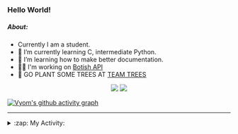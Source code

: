 ### Hello World!

##### About:
- Currently I am a student.
- 🌱 I’m currently learning C, intermediate Python.
- 🌱 I’m learning how to make better documentation.
- 👨‍💻 I'm working on [Botish API](https://github.com/Vyvy-vi/api)
- 🌱 GO PLANT SOME TREES AT [TEAM TREES](https://teamtrees.org/)

<p align="center">
  <a href="https://twitter.com/Vyvy_viM"><img target="_blank" src="https://img.shields.io/badge/twitter%20@Vyvy_viM-0D95E8?style=for-the-badge&logo=twitter&logoColor=white"/></a> 
  <a href="https://vyvy-vi.github.io/portfolio"><img target="_blank" src="https://img.shields.io/badge/-I_love_open_source-green?style=for-the-badge&logo=github&logoColor=black"/></a> 
</p>

[![Vyom's github activity graph](https://activity-graph.herokuapp.com/graph?username=Vyvy-vi)](https://github.com/ashutosh00710/github-readme-activity-graph)

---
<details>
  <summary>:zap: My Activity:</summary>
  
<!--START_SECTION:waka-->
**I'm a Night 🦉** 

```text
🌞 Morning    44 commits     ██░░░░░░░░░░░░░░░░░░░░░░░   8.4% 
🌆 Daytime    126 commits    ██████░░░░░░░░░░░░░░░░░░░   24.05% 
🌃 Evening    162 commits    ███████░░░░░░░░░░░░░░░░░░   30.92% 
🌙 Night      192 commits    █████████░░░░░░░░░░░░░░░░   36.64%

```
📅 **I'm Most Productive on Sunday** 

```text
Monday       50 commits     ██░░░░░░░░░░░░░░░░░░░░░░░   9.54% 
Tuesday      86 commits     ████░░░░░░░░░░░░░░░░░░░░░   16.41% 
Wednesday    72 commits     ███░░░░░░░░░░░░░░░░░░░░░░   13.74% 
Thursday     67 commits     ███░░░░░░░░░░░░░░░░░░░░░░   12.79% 
Friday       60 commits     ██░░░░░░░░░░░░░░░░░░░░░░░   11.45% 
Saturday     56 commits     ██░░░░░░░░░░░░░░░░░░░░░░░   10.69% 
Sunday       133 commits    ██████░░░░░░░░░░░░░░░░░░░   25.38%

```


📊 **This Week I Spent My Time On** 

```text
🔥 Editors: 
VS Code                  15 hrs 17 mins      ██████████████████░░░░░░░   72.49% 
Vim                      5 hrs 48 mins       ███████░░░░░░░░░░░░░░░░░░   27.51%

🐱‍💻 Projects: 
file-utils               12 hrs 7 mins       ██████████████░░░░░░░░░░░   57.51% 
praise_backend_js        5 hrs 15 mins       ██████░░░░░░░░░░░░░░░░░░░   24.95% 
Unknown Project          3 hrs 29 mins       ████░░░░░░░░░░░░░░░░░░░░░   16.59% 
botish-api               10 mins             ░░░░░░░░░░░░░░░░░░░░░░░░░   0.84% 
discord-bot              1 min               ░░░░░░░░░░░░░░░░░░░░░░░░░   0.1%

```


 Last Updated on 01/03/2022 19:04:26 UTC
<!--END_SECTION:waka-->
</details>
